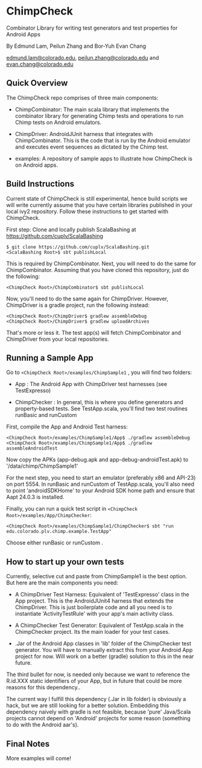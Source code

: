 # ChimpCheck
Combinator Library for writing test generators and test properties for Android Apps

By Edmund Lam, Peilun Zhang and Bor-Yuh Evan Chang

edmund.lam@colorado.edu, peilun.zhang@colorado.edu and evan.chang@colorado.edu

## Quick Overview

The ChimpCheck repo comprises of three main components:

 * ChimpCombinator: The main scala library that implements the combinator library for generating Chimp tests and operations to run Chimp tests on Android emulators.

 * ChimpDriver: AndroidJUnit harness that integrates with ChimpCombinator. This is the code that is run by the Android emulator and executes event sequences as dictated by the Chimp test.

 * examples: A repository of sample apps to illustrate how ChimpCheck is on Android apps.

## Build Instructions

Current state of ChimpCheck is still experimental, hence build scripts we will write currently assume that you have certain libraries published in your local ivy2 repository. Follow these instructions to get started with ChimpCheck.

First step: Clone and locally publish ScalaBashing at https://github.com/cuplv/ScalaBashing

```
$ git clone https://github.com/cuplv/ScalaBashing.git
<ScalaBashing Root>$ sbt publishLocal
```

This is required by ChimpCombinator. Next, you will need to do the same for ChimpCombinator. Assuming that you have cloned this repository, just do the following:

```
<ChimpCheck Root>/ChimpCombinator$ sbt publishLocal
```

Now, you'll need to do the same again for ChimpDriver. However, ChimpDriver is a gradle project, run the following instead:

```
<ChimpCheck Root>/ChimpDriver$ gradlew assembleDebug
<ChimpCheck Root>/ChimpDriver$ gradlew uploadArchives
```

That's more or less it. The test app(s) will fetch ChimpCombinator and ChimpDriver from your local repositories.

## Running a Sample App

Go to ```<ChimpCheck Root>/examples/ChimpSample1``` , you will find two folders:

  * App : The Android App with ChimpDriver test harnesses (see TestExpresso)

  * ChimpChecker : In general, this is where you define generators and property-based tests. See TestApp.scala, you'll find two test routines runBasic and runCustom

First, compile the App and Android Test harness:

```
<ChimpCheck Root>/examples/ChimpSample1/App$ ./gradlew assembleDebug
<ChimpCheck Root>/examples/ChimpSample1/App$ ./gradlew assembleAndroidTest
```

Now copy the APKs (app-debug.apk and app-debug-androidTest.apk) to '/data/chimp/ChimpSample1'

For the next step, you need to start an emulator (preferably x86 and API-23) on port 5554. In runBasic and runCustom of TestApp.scala, you'll also need to point 'androidSDKHome' to your Android SDK home path and ensure that Aapt 24.0.3 is installed.

Finally, you can run a quick test script in ```<ChimpCheck Root>/examples/App/ChimpChecker```:

```
<ChimpCheck Root>/examples/ChimpSample1/ChimpChecker$ sbt "run edu.colorado.plv.chimp.example.TestApp"
```

Choose either runBasic or runCustom .

## How to start up your own tests

Currently, selective cut and paste from ChimpSample1 is the best option. But here are the main components you need:

  * A ChimpDriver Test Harness: Equivalent of 'TestExpresso' class in the App project. This is the AndroidJUnit4 harness that extends the ChimpDriver. This is just boilerplate code and all you need is to instantiate 'ActivityTestRule' with your app's main activity class.

  * A ChimpChecker Test Generator: Equivalent of TestApp.scala in the ChimpChecker project. Its the main loader for your test cases.

  * .Jar of the Android App classes in 'lib' folder of the ChimpChecker test generator. You will have to manually extract this from your Android App project for now. Will work on a better (gradle) solution to this in the near future.

The third bullet for now, is needed only because we want to reference the R.id.XXX static identifiers of your App, but in future that could be more reasons for this dependency..

The current way I fulfill this dependency (.Jar in lib folder) is obviously a hack, but we are still looking for a better solution. Embedding this dependency
naively with gradle is not feasible, because 'pure' Java/Scala projects cannot depend on 'Android' projects for some reason (something to do with the Android aar's). 

## Final Notes

More examples will come!
 


